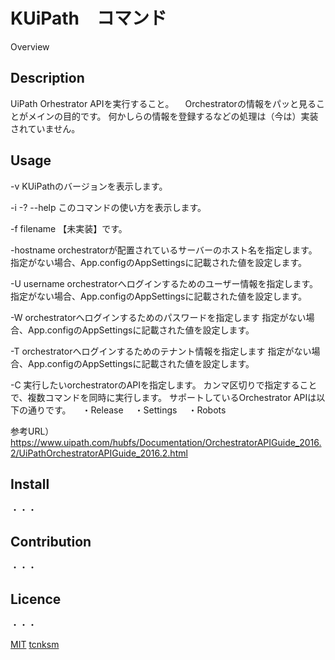 KUiPath　コマンド
====

Overview

## Description

UiPath Orhestrator APIを実行すること。
　Orchestratorの情報をパッと見ることがメインの目的です。
  何かしらの情報を登録するなどの処理は（今は）実装されていません。


## Usage
-v
KUiPathのバージョンを表示します。

-i
-?
--help
このコマンドの使い方を表示します。


-f filename
【未実装】です。

-hostname
orchestratorが配置されているサーバーのホスト名を指定します。
指定がない場合、App.configのAppSettingsに記載された値を設定します。

-U username
orchestratorへログインするためのユーザー情報を指定します。
指定がない場合、App.configのAppSettingsに記載された値を設定します。

-W
orchestratorへログインするためのパスワードを指定します
指定がない場合、App.configのAppSettingsに記載された値を設定します。

-T
orchestratorへログインするためのテナント情報を指定します
指定がない場合、App.configのAppSettingsに記載された値を設定します。

-C
実行したいorchestratorのAPIを指定します。
カンマ区切りで指定することで、複数コマンドを同時に実行します。
サポートしているOrchestrator APIは以下の通りです。
　・Release
　・Settings
　・Robots
 
 参考URL）https://www.uipath.com/hubfs/Documentation/OrchestratorAPIGuide_2016.2/UiPathOrchestratorAPIGuide_2016.2.html


## Install
・・・
## Contribution
・・・
## Licence
・・・

[MIT](https://github.com/tcnksm/tool/blob/master/LICENCE)
[tcnksm](https://github.com/tcnksm)
